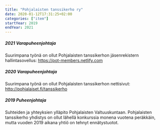 ```yaml
---
title: "Pohjalaisten tanssikerho ry"
date: 2020-01-12T17:31:25+02:00
categories: ["item"]
startYear: 2019
endYear: 2021
---
```


##### 2021 Varapuheenjohtaja
Suurimpana työnä on ollut Pohjalaisten tanssikerhon jäsenrekistern hallintasovellus: https://pot-members.netlify.com

##### 2020 Varapuheenjohtaja
Suurimpana työnä on ollut Pohjalaisten tanssikerhon nettisivut: http://pohjalaiset.fi/tanssikerho

##### 2019 Puheenjohtaja
Suhteiden ja yhteyksien ylläpito Pohjalaisten Valtuuskuntaan. Pohjalaisten tanssikerho yhdistys on ollut lähellä konkurssia monena vuotena peräkkäin, mutta vuoden 2019 aikana yhtiö on tehnyt ennätystuotot.
